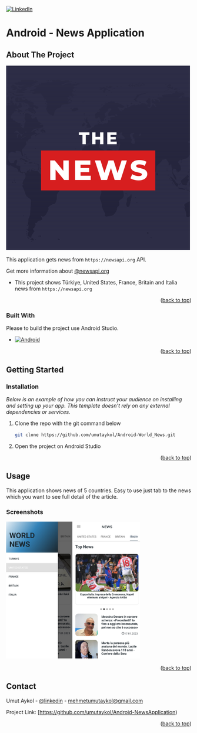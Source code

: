 [![LinkedIn][linkedin-shield]][linkedin-url]
# Android - News Application

## About The Project

[![Product Name Screen Shot][product-screenshot]]()

This application gets news from `https://newsapi.org` API. 

Get more information about [@newsapi.org](https://newsapi.org)

* This project shows Türkiye, United States, France, Britain and Italia news from `https://newsapi.org`

<p align="right">(<a href="#readme-top">back to top</a>)</p>

### Built With

Please to build the project use Android Studio.

* [![Android][Next.js]][Next-url]

<p align="right">(<a href="#readme-top">back to top</a>)</p>


<!-- GETTING STARTED -->
## Getting Started


### Installation

_Below is an example of how you can instruct your audience on installing and setting up your app. This template doesn't rely on any external dependencies or services._

1. Clone the repo with the git command below
   ```sh
   git clone https://github.com/umutaykol/Android-World_News.git
   ```
2. Open the project on Android Studio


<p align="right">(<a href="#readme-top">back to top</a>)</p>



<!-- USAGE EXAMPLES -->
## Usage

This application shows news of 5 countries. Easy to use just tab to the news which you want to see full detail of the article.


### Screenshots


<img src="images/news_drawer.jpg" alt="images" width="180"/>
<img src="images/news_italia.jpg" alt="images" width="180"/>


<p align="right">(<a href="#readme-top">back to top</a>)</p>


<!-- CONTACT -->
## Contact

Umut Aykol - [@linkedin](https://www.linkedin.com/in/umut-aykol/) - mehmetumutaykol@gmail.com

Project Link: [https://github.com/umutaykol/Android-NewsApplication)

<p align="right">(<a href="#readme-top">back to top</a>)</p>





[linkedin-shield]: https://img.shields.io/badge/-LinkedIn-black.svg?style=for-the-badge&logo=linkedin&colorB=555
[linkedin-url]: https://www.linkedin.com/in/umut-aykol/

[product-screenshot]: images/news.png

[//]: # ([news_drawer]: images/news_drawer.jpg)

[//]: # ([news-screenshot]: images/news_drawer.jpg)

[Next.js]: https://img.shields.io/badge/Android%20Studio-3DDC84.svg?style=for-the-badge&logo=android-studio&logoColor=white
[Next-url]: https://developer.android.com/studio